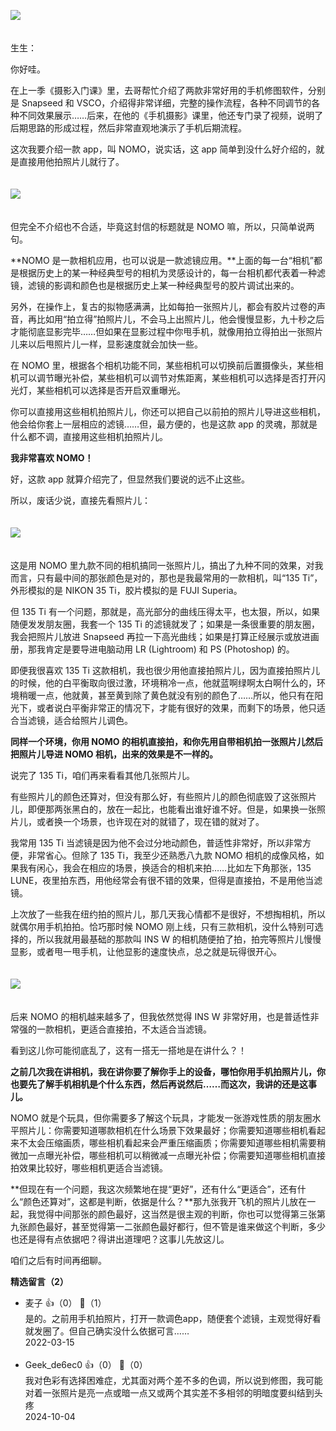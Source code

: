 [![](https://static001.geekbang.org/resource/image/1a/e3/1a5f99aceebf06538b9a5d63dcd973e3.jpg?wh=750x360)](http://time.geekbang.org/column/article/493315)

　  
生生：

你好哇。

在上一季《摄影入门课》里，去哥帮忙介绍了两款非常好用的手机修图软件，分别是 Snapseed 和 VSCO，介绍得非常详细，完整的操作流程，各种不同调节的各种不同效果展示……后来，在他的《手机摄影》课里，他还专门录了视频，说明了后期思路的形成过程，然后非常直观地演示了手机后期流程。

这次我要介绍一款 app，叫 NOMO，说实话，这 app 简单到没什么好介绍的，就是直接用他拍照片儿就行了。  
　

![](https://static001.geekbang.org/resource/image/c9/b1/c9274893f72a227af82a07a96a8433b1.jpg?wh=3661x6083)

　  
但完全不介绍也不合适，毕竟这封信的标题就是 NOMO 嘛，所以，只简单说两句。

**NOMO 是一款相机应用，也可以说是一款滤镜应用。**上面的每一台“相机”都是根据历史上的某一种经典型号的相机为灵感设计的，每一台相机都代表着一种滤镜，滤镜的影调和颜色也是根据历史上某一种经典型号的胶片调试出来的。

另外，在操作上，复古的拟物感满满，比如每拍一张照片儿，都会有胶片过卷的声音，再比如用“拍立得”拍照片儿，不会马上出照片儿，他会慢慢显影，九十秒之后才能彻底显影完毕……但如果在显影过程中你甩手机，就像用拍立得拍出一张照片儿来以后甩照片儿一样，显影速度就会加快一些。

在 NOMO 里，根据各个相机功能不同，某些相机可以切换前后置摄像头，某些相机可以调节曝光补偿，某些相机可以调节对焦距离，某些相机可以选择是否打开闪光灯，某些相机可以选择是否开启双重曝光。

你可以直接用这些相机拍照片儿，你还可以把自己以前拍的照片儿导进这些相机，他会给你套上一层相应的滤镜……但，最方便的，也是这款 app 的灵魂，那就是什么都不调，直接用这些相机拍照片儿。

**我非常喜欢 NOMO！**

好，这款 app 就算介绍完了，但显然我们要说的远不止这些。

所以，废话少说，直接先看照片儿：  
　

![](https://static001.geekbang.org/resource/image/a7/ae/a7eba52bb9d06d4e579085f9ed37d4ae.jpg?wh=12638x8622)

　  
这是用 NOMO 里九款不同的相机搞同一张照片儿，搞出了九种不同的效果，对我而言，只有最中间的那张颜色是对的，那也是我最常用的一款相机，叫“135 Ti”，外形模拟的是 NIKON 35 Ti，胶片模拟的是 FUJI Superia。

但 135 Ti 有一个问题，那就是，高光部分的曲线压得太平，也太狠，所以，如果随便发发朋友圈，我套一个 135 Ti 的滤镜就发了；如果是一条很重要的朋友圈，我会把照片儿放进 Snapseed 再拉一下高光曲线；如果是打算正经展示或放进画册，那我肯定是要导进电脑动用 LR (Lightroom) 和 PS (Photoshop) 的。

即便我很喜欢 135 Ti 这款相机，我也很少用他直接拍照片儿，因为直接拍照片儿的时候，他的白平衡取向很过激，环境稍冷一点，他就蓝啊绿啊太白啊什么的，环境稍暖一点，他就黄，甚至黄到除了黄色就没有别的颜色了……所以，他只有在阳光下，或者说白平衡非常正的情况下，才能有很好的效果，而剩下的场景，他只适合当滤镜，适合给照片儿调色。

**同样一个环境，你用 NOMO 的相机直接拍，和你先用自带相机拍一张照片儿然后把照片儿导进 NOMO 相机，出来的效果是不一样的。**

说完了 135 Ti，咱们再来看看其他几张照片儿。

有些照片儿的颜色还算对，但没有那么好，有些照片儿的颜色彻底毁了这张照片儿，即便那两张黑白的，放在一起比，也能看出谁好谁不好。但是，如果换一张照片儿，或者换一个场景，也许现在对的就错了，现在错的就对了。

我常用 135 Ti 当滤镜是因为他不会过分地动颜色，普适性非常好，所以非常方便，非常省心。但除了 135 Ti，我至少还熟悉八九款 NOMO 相机的成像风格，如果我有闲心，我会在相应的场景，换适合的相机来拍……比如左下角那张，135 LUNE，夜里拍东西，用他经常会有很不错的效果，但得是直接拍，不是用他当滤镜。

上次放了一些我在纽约拍的照片儿，那几天我心情都不是很好，不想掏相机，所以就偶尔用手机拍拍。恰巧那时候 NOMO 刚上线，只有三款相机，没什么特别可选择的，所以我就用最基础的那款叫 INS W 的相机随便拍了拍，拍完等照片儿慢慢显影，或者甩一甩手机，让他显影的速度快点，总之就是玩得很开心。  
　

![](https://static001.geekbang.org/resource/image/15/39/15dd7b607d20b7fb21d73fc5393f5f39.jpg?wh=3333x5000)

　  
后来 NOMO 的相机越来越多了，但我依然觉得 INS W 非常好用，也是普适性非常强的一款相机，更适合直接拍，不太适合当滤镜。

看到这儿你可能彻底乱了，这有一搭无一搭地是在讲什么？！

**之前几次我在讲相机，我在讲你要了解你手上的设备，哪怕你用手机拍照片儿，你也要先了解手机相机是个什么东西，然后再说然后……而这次，我讲的还是这事儿。**

NOMO 就是个玩具，但你需要多了解这个玩具，才能发一张游戏性质的朋友圈水平照片儿：你需要知道哪款相机在什么场景下效果最好；你需要知道哪些相机看起来不太会压缩画质，哪些相机看起来会严重压缩画质；你需要知道哪些相机需要稍微加一点曝光补偿，哪些相机可以稍微减一点曝光补偿；你需要知道哪些相机直接拍效果比较好，哪些相机更适合当滤镜。

**但现在有一个问题，我这次频繁地在提“更好”，还有什么“更适合”，还有什么“颜色还算对”，这都是判断，依据是什么？**那九张我开飞机的照片儿放在一起，我觉得中间那张的颜色最好，这当然是很主观的判断，你也可以觉得第三张第九张颜色最好，甚至觉得第一二张颜色最好都行，但不管是谁来做这个判断，多少也还是得有点依据吧？得讲出道理吧？这事儿先放这儿。

咱们之后有时间再细聊。
<div><strong>精选留言（2）</strong></div><ul>
<li><span>麦子</span> 👍（0） 💬（1）<div>是的。之前用手机拍照片，打开一款调色app，随便套个滤镜，主观觉得好看就发圈了。但自己确实没什么依据可言……</div>2022-03-15</li><br/><li><span>Geek_de6ec0</span> 👍（0） 💬（0）<div>我对色彩有选择困难症，尤其面对两个差不多的色调，所以说到修图，我可能对着一张照片是亮一点或暗一点又或两个其实差不多相邻的明暗度要纠结到头疼</div>2024-10-04</li><br/>
</ul>